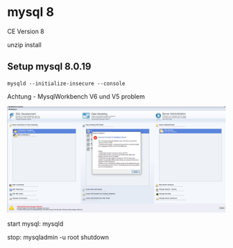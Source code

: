 ﻿# mysql 8 

CE Version 8

unzip install 

## Setup mysql 8.0.19 

	mysqld --initialize-insecure --console

Achtung - MysqlWorkbench V6 und V5 problem 

![2020 03 19 Mysql8 Problem](/pic/2020-03-19-mysql8-problem.png)

start mysql:  mysqld

stop: mysqladmin -u root shutdown 


